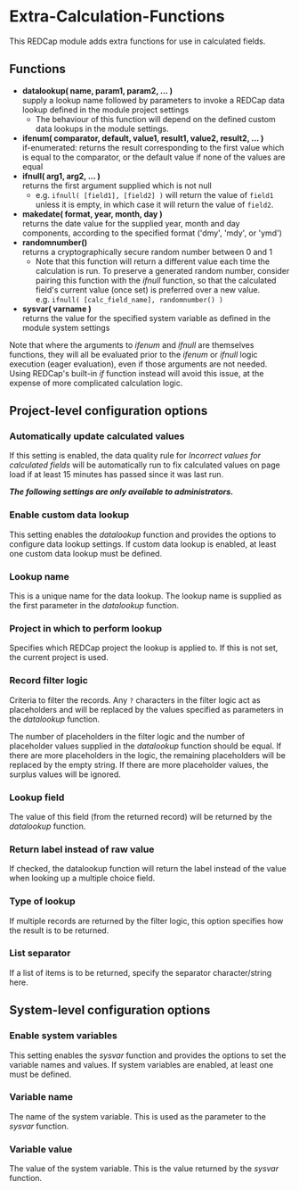 # Extra-Calculation-Functions
This REDCap module adds extra functions for use in calculated fields.

## Functions
* **datalookup( name, param1, param2, ... )**<br>
  supply a lookup name followed by parameters to invoke a REDCap data lookup defined in the module
  project settings
  * The behaviour of this function will depend on the defined custom data lookups in the module
    settings.
* **ifenum( comparator, default, value1, result1, value2, result2, ... )**<br>
  if-enumerated: returns the result corresponding to the first value which is equal to the
  comparator, or the default value if none of the values are equal
* **ifnull( arg1, arg2, ... )**<br>
  returns the first argument supplied which is not null
  * e.g. `ifnull( [field1], [field2] )` will return the value of `field1` unless it is empty, in
    which case it will return the value of `field2`.
* **makedate( format, year, month, day )**<br>
  returns the date value for the supplied year, month and day components, according to the specified
  format ('dmy', 'mdy', or 'ymd')
* **randomnumber()**<br>
  returns a cryptographically secure random number between 0 and 1
  * Note that this function will return a different value each time the calculation is run. To
    preserve a generated random number, consider pairing this function with the *ifnull* function,
    so that the calculated field's current value (once set) is preferred over a new value.
    <br>e.g. `ifnull( [calc_field_name], randomnumber() )`
* **sysvar( varname )**<br>
 returns the value for the specified system variable as defined in the module system settings

Note that where the arguments to *ifenum* and *ifnull* are themselves functions, they will all be
evaluated prior to the *ifenum* or *ifnull* logic execution (eager evaluation), even if those
arguments are not needed. Using REDCap's built-in *if* function instead will avoid this issue, at
the expense of more complicated calculation logic.


## Project-level configuration options

### Automatically update calculated values
If this setting is enabled, the data quality rule for *Incorrect values for calculated fields* will
be automatically run to fix calculated values on page load if at least 15 minutes has passed since
it was last run.

***The following settings are only available to administrators.***

### Enable custom data lookup
This setting enables the *datalookup* function and provides the options to configure data lookup
settings. If custom data lookup is enabled, at least one custom data lookup must be defined.

### Lookup name
This is a unique name for the data lookup. The lookup name is supplied as the first parameter in the
*datalookup* function.

### Project in which to perform lookup
Specifies which REDCap project the lookup is applied to. If this is not set, the current project is
used.

### Record filter logic
Criteria to filter the records. Any `?` characters in the filter logic act as placeholders and will
be replaced by the values specified as parameters in the *datalookup* function.

The number of placeholders in the filter logic and the number of placeholder values supplied in the
*datalookup* function should be equal. If there are more placeholders in the logic, the remaining
placeholders will be replaced by the empty string. If there are more placeholder values, the surplus
values will be ignored.

### Lookup field
The value of this field (from the returned record) will be returned by the *datalookup* function.

### Return label instead of raw value
If checked, the datalookup function will return the label instead of the value when looking up a
multiple choice field.

### Type of lookup
If multiple records are returned by the filter logic, this option specifies how the result is to be
returned.

### List separator
If a list of items is to be returned, specify the separator character/string here.


## System-level configuration options

### Enable system variables
This setting enables the *sysvar* function and provides the options to set the variable names and
values. If system variables are enabled, at least one must be defined.

### Variable name
The name of the system variable. This is used as the parameter to the *sysvar* function.

### Variable value
The value of the system variable. This is the value returned by the *sysvar* function.
